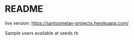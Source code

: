 # README

live version: https://santosmelan-projectx.herokuapp.com/

Sample users available at seeds.rb
